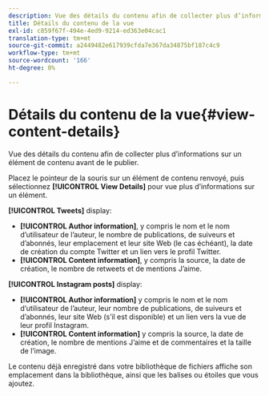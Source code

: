 ```yaml
---
description: Vue des détails du contenu afin de collecter plus d’informations sur un élément de contenu avant de le publier.
title: Détails du contenu de la vue
exl-id: c859f67f-494e-4ed9-9214-ed363e04cac1
translation-type: tm+mt
source-git-commit: a2449482e617939cfda7e367da34875bf187c4c9
workflow-type: tm+mt
source-wordcount: '166'
ht-degree: 0%

---
```


# Détails du contenu de la vue{#view-content-details}

Vue des détails du contenu afin de collecter plus d’informations sur un élément de contenu avant de le publier.

Placez le pointeur de la souris sur un élément de contenu renvoyé, puis sélectionnez **[!UICONTROL View Details]** pour vue plus d’informations sur un élément.

**[!UICONTROL Tweets]** display:

* **[!UICONTROL Author information]**, y compris le nom et le nom d’utilisateur de l’auteur, le nombre de publications, de suiveurs et d’abonnés, leur emplacement et leur site Web (le cas échéant), la date de création du compte Twitter et un lien vers le profil Twitter.
* **[!UICONTROL Content information]**, y compris la source, la date de création, le nombre de retweets et de mentions J’aime.

**[!UICONTROL Instagram posts]** display:

* **[!UICONTROL Author information]** y compris le nom et le nom d’utilisateur de l’auteur, leur nombre de publications, de suiveurs et d’abonnés, leur site Web (s’il est disponible) et un lien vers la vue de leur profil Instagram.
* **[!UICONTROL Content information]** y compris la source, la date de création, le nombre de mentions J’aime et de commentaires et la taille de l’image.

Le contenu déjà enregistré dans votre bibliothèque de fichiers affiche son emplacement dans la bibliothèque, ainsi que les balises ou étoiles que vous ajoutez.
